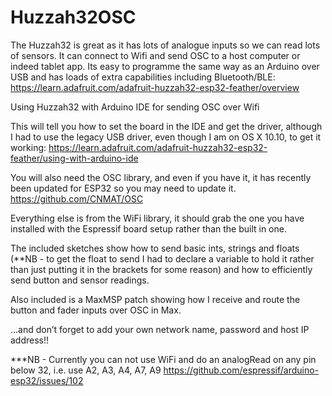 # Huzzah32OSC

The Huzzah32 is great as it has lots of analogue inputs so we can read lots of sensors. It can connect to Wifi and send OSC to a host computer or indeed tablet app. Its easy to programme the same way as an Arduino over USB and has loads of extra capabilities including Bluetooth/BLE:
https://learn.adafruit.com/adafruit-huzzah32-esp32-feather/overview

Using Huzzah32 with Arduino IDE for sending OSC over Wifi

This will tell you how to set the board in the IDE and get the driver, although I had to use the legacy USB driver, even though I am on OS X 10.10, to get it working:
https://learn.adafruit.com/adafruit-huzzah32-esp32-feather/using-with-arduino-ide

You will also need the OSC library, and even if you have it, it has recently been updated for ESP32 so you may need to update it. 
https://github.com/CNMAT/OSC

Everything else is from the WiFi library, it should grab the one you have installed with the Espressif board setup rather than the built in one. 

The included sketches show how to send basic ints, strings and floats (**NB - to get the float to send I had to declare a variable to hold it rather than just putting it in the brackets for some reason) and how to efficiently send button and sensor readings.

Also included is a MaxMSP patch showing how I receive and route the button and fader inputs over OSC in Max. 

…and don’t forget to add your own network name, password and host IP address!!



   ***NB - Currently you can not use WiFi and do an analogRead on any pin
   below 32, i.e. use A2, A3, A4​, A7, A9 
   https://github.com/espressif/arduino-esp32/issues/102
